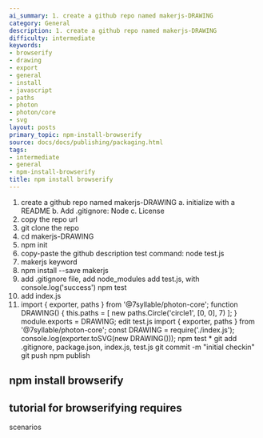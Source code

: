 ```yaml
---
ai_summary: 1. create a github repo named makerjs-DRAWING
category: General
description: 1. create a github repo named makerjs-DRAWING
difficulty: intermediate
keywords:
- browserify
- drawing
- export
- general
- install
- javascript
- paths
- photon
- photon/core
- svg
layout: posts
primary_topic: npm-install-browserify
source: docs/docs/publishing/packaging.html
tags:
- intermediate
- general
- npm-install-browserify
title: npm install browserify
---
```

1. create a github repo named makerjs-DRAWING
a. initialize with a README
b. Add .gitignore: Node
c. License
2. copy the repo url
3. git clone the repo
4. cd makerjs-DRAWING
5. npm init
6. copy-paste the github description
test command: node test.js
7. makerjs keyword
8. npm install --save makerjs
9. add .gitignore file, add node\_modules
add test.js, with console.log('success')
npm test
10. add index.js
11. import { exporter, paths } from '@7syllable/photon-core';
function DRAWING() {
this.paths = [
new paths.Circle('circle1', [0, 0], 7)
];
}
module.exports = DRAWING;
edit test.js
import { exporter, paths } from '@7syllable/photon-core';
const DRAWING = require('./index.js');
console.log(exporter.toSVG(new DRAWING()));
npm test
\* git add .gitignore, package.json, index.js, test.js
git commit -m "initial checkin"
git push
npm publish

## npm install browserify

## tutorial for browserifying requires

scenarios
